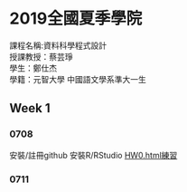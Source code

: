 # 2019全國夏季學院
  課程名稱:資料科學程式設計  
  授課教授：蔡芸琤  
  學生：鄭仕杰  
  學籍：元智大學 中國語文學系準大一生

## Week 1
 
### 0708
 安裝/註冊github
 安裝R/RStudio
 [HW0.html練習](https://github.com/Jack112589/Jack-Zheng/blob/master/Week%201/HW0.html) 
 
### 0711


